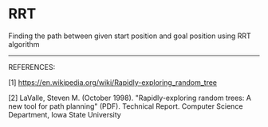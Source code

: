 # RRT

Finding the path between given start position and goal position using RRT algorithm

------------------------------------------------------------------------------------------------------------------------

REFERENCES:

[1] https://en.wikipedia.org/wiki/Rapidly-exploring_random_tree

[2]  LaValle, Steven M. (October 1998). "Rapidly-exploring random trees: A new tool for path planning" (PDF). Technical Report. Computer Science Department, Iowa State University
